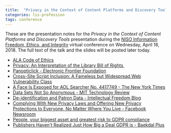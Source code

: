 ```yaml
---
title:  "Privacy in the Context of Content Platforms and Discovery Tools"
categories: lis-profession
tags: conference
---
```

These are the presentation notes for the _Privacy in the Context of Content Platforms and Discovery Tools_ presentation during the [NISO Information Freedom, Ethics, and Integrity](https://www.niso.org/events/2018/04/information-freedom-ethics-and-integrity) virtual conference on Wednesday, April 18, 2018.
The full text of the talk and the slides will be posted later today.

* [ALA Code of Ethics](http://www.ala.org/tools/ethics)
* [Privacy: An Interpretation of the Library Bill of Rights ]( http://www.ala.org/advocacy/intfreedom/librarybill/interpretations/privacy)
* [Panopticlick - Electronic Frontier Foundation](https://panopticlick.eff.org/)
* [Cross-Site Script Inclusion: A Fameless but Widespread Web Vulnerability Class](https://www.scip.ch/en/?labs.20160414)
* [A Face Is Exposed for AOL Searcher No. 4417749 - The New York Times](https://www.nytimes.com/2006/08/09/technology/09aol.html)
* [Data Sets Not So Anonymous - MIT Technology Review](https://www.technologyreview.com/s/536501/data-sets-not-so-anonymous/)
* [De-identification and Patron Data - Intellectual Freedom Blog](http://www.oif.ala.org/oif/?p=9572)
* [Complying With New Privacy Laws and Offering New Privacy Protections to Everyone, No Matter Where You Live - Facebook Newsroom](https://newsroom.fb.com/news/2018/04/new-privacy-protections/)
* [People, your biggest asset and greatest risk to GDPR compliance](https://www.mylearninghub.com/lms/blog/gdpr-compliance)
* [Publishers Haven't Realized Just How Big a Deal GDPR is - Baekdal Plus](https://baekdal.com/strategy/publishers-havent-realized-just-how-big-a-deal-gdpr-is/)

